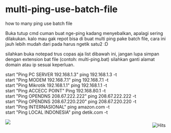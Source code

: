 # multi-ping-use-batch-file
how to many ping use batch file

Buka tutup cmd cuman buat nge-ping kadang menyebalkan, apalagi sering dilakukan. kalo mau gak repot bisa di buat multi ping pake batch file, cara ini jauh lebih mudah dari pada harus ngetik satu2 :D

silahkan buka notepad trus copas aja list dibawah ini, jangan lupa simpan dengan extension bat file (contoh: multi-ping.bat) silahkan ganti alamat domain atau ip sesuai keperluan.

start "Ping PC SERVER 192.168.1.3" ping 192.168.1.3 -t <br>
start "Ping MODEM 192.168.7.1" ping 192.168.7.1 -t <br>
start "Ping Mikrotik 192.168.1.1" ping 192.168.1.1  -t <br>
start "Ping ACCECC POINT" Ping 192.168.80.1 -t <br>
start "Ping OPENDNS 208.67.222.222" ping 208.67.222.222 -t <br>
start "Ping OPENDNS 208.67.220.220" ping 208.67.220.220 -t <br>
start "Ping INTERNASIONAL" ping amazon.com -t <br>
start "Ping LOCAL INDONESIA" ping detik.com -t

<img border="0" src="https://1.bp.blogspot.com/-8NFYavvgpJg/XaCpEk7yelI/AAAAAAAAAfw/ldzH1QjoTac7_fU6nsoY7EbhePWmOWmnQCLcBGAsYHQ/s1600/multiping.jpg" />

<img style="float:right; padding-top:10px" src="https://hits.seeyoufarm.com/api/count/incr/badge.svg?url=https%3A%2F%2Fbuananetpbun.github.io%2F&count_bg=%23C83D3D&title_bg=%23555555&icon=&icon_color=%23E7E7E7&title=hits&edge_flat=false" alt="Hits"/>
